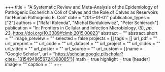 +++
title = "A Systematic Review and Meta-Analysis of the Epidemiology of Pathogenic Escherichia Coli of Calves and the Role of Calves as Reservoirs for Human Pathogenic E. Coli"
date = "2015-01-01"
publication_types = ["2"]
authors = ["Rafal Kolenda", "Michal Burdukiewicz", "Peter Schierack"]
publication = "In: Frontiers in Cellular and Infection Microbiology, (5), _pp. 23_, https://doi.org/10.3389/fcimb.2015.00023"
abstract = ""
abstract_short = ""
image_preview = ""
selected = false
projects = []
tags = []
url_pdf = ""
url_preprint = ""
url_code = ""
url_dataset = ""
url_project = ""
url_slides = ""
url_video = ""
url_poster = ""
url_source = ""
url_custom = [{name = "Google Scholar", url = "https://scholar.google.pl/scholar?cites=18154948656724398085"}]
math = true
highlight = true
[header]
image = ""
caption = ""
+++
